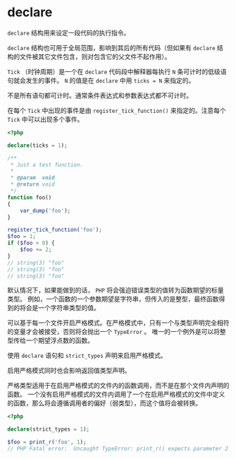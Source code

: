 # declare

`declare` 结构用来设定一段代码的执行指令。

`declare` 结构也可用于全局范围，影响到其后的所有代码（但如果有 `declare` 结构的文件被其它文件包含，则对包含它的父文件不起作用）。

`Tick` （时钟周期）是一个在 `declare` 代码段中解释器每执行 `N` 条可计时的低级语句就会发生的事件。 `N` 的值是在 `declare` 中用 `ticks = N` 来指定的。

不是所有语句都可计时。通常条件表达式和参数表达式都不可计时。

在每个 `Tick` 中出现的事件是由 `register_tick_function()` 来指定的。注意每个 `Tick` 中可以出现多个事件。

```php
<?php

declare(ticks = 1);

/**
 * Just a test function.
 *
 * @param  void
 * @return void
 */
function foo()
{
    var_dump('foo');
}

register_tick_function('foo');
$foo = 1;
if ($foo > 0) {
    $foo += 2;
}
// string(3) "foo"
// string(3) "foo"
// string(3) "foo"

```

默认情况下，如果能做到的话， `PHP` 将会强迫错误类型的值转为函数期望的标量类型。 例如，一个函数的一个参数期望是字符串，但传入的是整型，最终函数得到的将会是一个字符串类型的值。

可以基于每一个文件开启严格模式。在严格模式中，只有一个与类型声明完全相符的变量才会被接受，否则将会抛出一个 `TypeError` 。 唯一的一个例外是可以将整型传给一个期望浮点数的函数。

使用 `declare` 语句和 `strict_types` 声明来启用严格模式。

启用严格模式同时也会影响返回值类型声明。

严格类型适用于在启用严格模式的文件内的函数调用，而不是在那个文件内声明的函数。 一个没有启用严格模式的文件内调用了一个在启用严格模式的文件中定义的函数，那么将会遵循调用者的偏好（弱类型），而这个值将会被转换。

```php
<?php

declare(strict_types = 1);

$foo = print_r('foo', 1);
// PHP Fatal error:  Uncaught TypeError: print_r() expects parameter 2 to be bool, int given.

```

